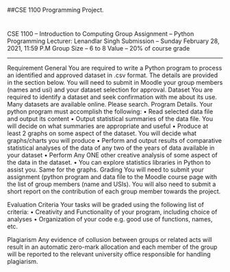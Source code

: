 ##CSE 1100 Programming Project.

#

CSE 1100 – Introduction to Computing
Group Assignment – Python Programming
Lecturer: Lenandlar Singh
Submission – Sunday February 28, 2021, 11:59 P.M
Group Size – 6 to 8
Value – 20% of course grade

---

Requirement
General
You are required to write a Python program to process an identified and approved dataset in .csv
format. The details are provided in the section below. You will need to submit in Moodle your group
members (names and usi) and your dataset selection for approval.
Dataset
You are required to identify a dataset and seek confirmation with me about its use. Many datasets are
available online. Please search.
Program Details.
Your python program must accomplish the following:
• Read selected data file and output its content
• Output statistical summaries of the data file. You will decide on what summaries are
appropriate and useful
• Produce at least 2 graphs on some aspect of the dataset. You will decide what graphs/charts
you will produce
• Perform and output results of comparative statistical analyses of the data of any two of the
years of data available in your dataset
• Perform Any ONE other creative analysis of some aspect of the data in the dataset.
•
You can explore statistics libraries in Python to assist you. Same for the graphs.
Grading
You will need to submit your assignment (python program and data file to the Moodle course page with
the list of group members (name and USIs). You will also need to submit a short report on the
contribution of each group member towards the project.

Evaluation Criteria
Your tasks will be graded using the following list of criteria:
• Creativity and Functionality of your program, including choice of analyses
• Organization of your code e.g. good use of functions, names, etc.

Plagiarism
Any evidence of collusion between groups or related acts will result in an automatic zero-mark
allocation and each member of the group will be reported to the relevant university office responsible
for handling plagiarism.
